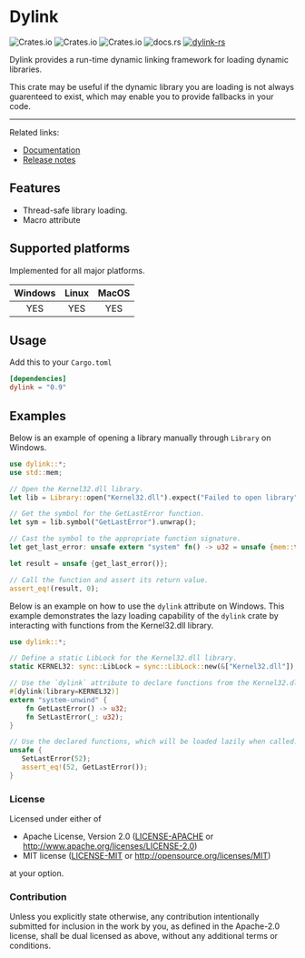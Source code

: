 # Dylink

![Crates.io](https://img.shields.io/crates/l/dylink) ![Crates.io](https://img.shields.io/crates/v/dylink) ![Crates.io](https://img.shields.io/crates/d/dylink) ![docs.rs](https://img.shields.io/docsrs/dylink) [![dylink-rs](https://github.com/Razordor/dylink/actions/workflows/rust.yml/badge.svg)](https://github.com/Razordor/dylink/actions/workflows/rust.yml)

Dylink provides a run-time dynamic linking framework for loading dynamic libraries.

This crate may be useful if the dynamic library you are loading is not always guarenteed
to exist, which may enable you to provide fallbacks in your code.

----

Related links:

* [Documentation](https://docs.rs/dylink)
* [Release notes](https://github.com/Razordor/dylink/releases)

## Features

* Thread-safe library loading.
* Macro attribute

## Supported platforms

Implemented for all major platforms.

| Windows | Linux | MacOS |
|:-------:|:-----:|:-----:|
| YES     | YES   | YES   |

## Usage

Add this to your `Cargo.toml`

```toml
[dependencies]
dylink = "0.9"
```

## Examples

Below is an example of opening a library manually through `Library` on Windows.

```rust
use dylink::*;
use std::mem;

// Open the Kernel32.dll library.
let lib = Library::open("Kernel32.dll").expect("Failed to open library");

// Get the symbol for the GetLastError function.
let sym = lib.symbol("GetLastError").unwrap();

// Cast the symbol to the appropriate function signature.
let get_last_error: unsafe extern "system" fn() -> u32 = unsafe {mem::transmute(sym.as_ptr())};

let result = unsafe {get_last_error()};

// Call the function and assert its return value.
assert_eq!(result, 0);
```

Below is an example on how to use the `dylink` attribute on Windows. This example demonstrates the
lazy loading capability of the `dylink` crate by interacting with functions from the Kernel32.dll library.

```rust
use dylink::*;

// Define a static LibLock for the Kernel32.dll library.
static KERNEL32: sync::LibLock = sync::LibLock::new(&["Kernel32.dll"]);

// Use the `dylink` attribute to declare functions from the Kernel32.dll.
#[dylink(library=KERNEL32)]
extern "system-unwind" {
    fn GetLastError() -> u32;
    fn SetLastError(_: u32);
}

// Use the declared functions, which will be loaded lazily when called.
unsafe {
   SetLastError(52);
   assert_eq!(52, GetLastError());
}
```

### License

Licensed under either of

* Apache License, Version 2.0
   ([LICENSE-APACHE](LICENSE-APACHE) or <http://www.apache.org/licenses/LICENSE-2.0>)
* MIT license
   ([LICENSE-MIT](LICENSE-MIT) or <http://opensource.org/licenses/MIT>)

at your option.

### Contribution

Unless you explicitly state otherwise, any contribution intentionally submitted
for inclusion in the work by you, as defined in the Apache-2.0 license, shall be
dual licensed as above, without any additional terms or conditions.
